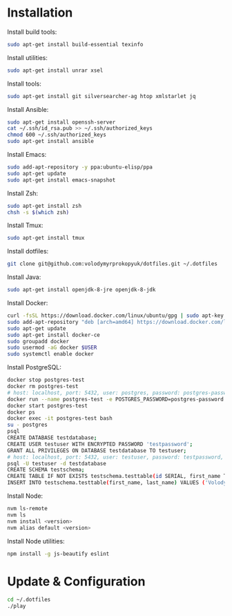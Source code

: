 # Installation

Install build tools:

```bash
sudo apt-get install build-essential texinfo
```

Install utilities:

```bash
sudo apt-get install unrar xsel
```

Install tools:

```bash
sudo apt-get install git silversearcher-ag htop xmlstarlet jq
```

Install Ansible:

```bash
sudo apt-get install openssh-server
cat ~/.ssh/id_rsa.pub >> ~/.ssh/authorized_keys
chmod 600 ~/.ssh/authorized_keys
sudo apt-get install ansible
```

Install Emacs:

```bash
sudo add-apt-repository -y ppa:ubuntu-elisp/ppa
sudo apt-get update
sudo apt-get install emacs-snapshot
```

Install Zsh:

```bash
sudo apt-get install zsh
chsh -s $(which zsh)
```

Install Tmux:

```bash
sudo apt-get install tmux
```

Install dotfiles:

```bash
git clone git@github.com:volodymyrprokopyuk/dotfiles.git ~/.dotfiles
```

Install Java:

```bash
sudo apt-get install openjdk-8-jre openjdk-8-jdk
```

Install Docker:
```bash
curl -fsSL https://download.docker.com/linux/ubuntu/gpg | sudo apt-key add -
sudo add-apt-repository "deb [arch=amd64] https://download.docker.com/linux/ubuntu xenial stable"
sudo apt-get update
sudo apt-get install docker-ce
sudo groupadd docker
sudo usermod -aG docker $USER
sudo systemctl enable docker
```

Install PostgreSQL:
```bash
docker stop postgres-test
docker rm postgres-test
# host: localhost, port: 5432, user: postgres, password: postgres-password, database: postgres
docker run --name postgres-test -e POSTGRES_PASSWORD=postgres-password -d -p 5432:5432 postgres
docker start postgres-test
docker ps
docker exec -it postgres-test bash
su - postgres
psql
CREATE DATABASE testdatabase;
CREATE USER testuser WITH ENCRYPTED PASSWORD 'testpassword';
GRANT ALL PRIVILEGES ON DATABASE testdatabase TO testuser;
# host: localhost, port: 5432, user: testuser, password: testpassword, database: testdatabase
psql -U testuser -d testdatabase
CREATE SCHEMA testschema;
CREATE TABLE IF NOT EXISTS testschema.testtable(id SERIAL, first_name TEXT, last_name TEXT, PRIMARY KEY (id));
INSERT INTO testschema.testtable(first_name, last_name) VALUES ('Volodymyr', 'Prokopyuk');
```

Install Node:

```bash
nvm ls-remote
nvm ls
nvm install <version>
nvm alias default <version>
```

Install Node utilities:

```bash
npm install -g js-beautify eslint
```

# Update & Configuration

```bash
cd ~/.dotfiles
./play
```
